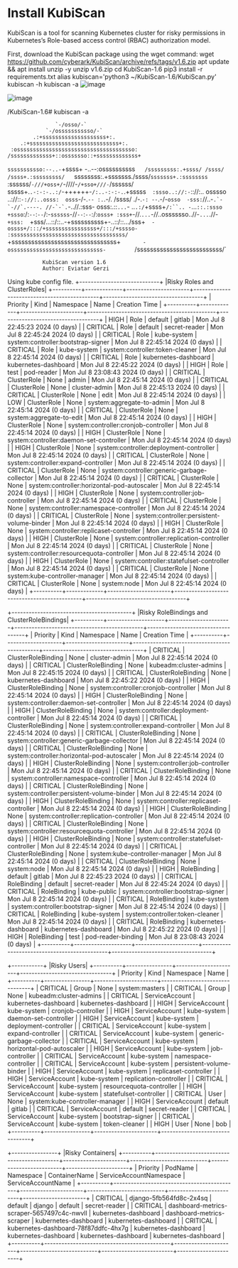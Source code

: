 # Install KubiScan
KubiScan is a tool for scanning Kubernetes cluster for risky permissions in Kubernetes’s Role-based access control (RBAC) authorization model.

First, download the KubiScan package using the wget command:
wget https://github.com/cyberark/KubiScan/archive/refs/tags/v1.6.zip
apt update && apt install unzip -y
unzip v1.6.zip
cd KubiScan-1.6
pip3 install -r requirements.txt
alias kubiscan='python3 ~/KubiScan-1.6/KubiScan.py'
kubiscan -h
kubiscan -a
![image](https://github.com/borelsaffo/cloud-native-security-tips-stricks/assets/27947973/4a5fb55c-add9-458d-b4f4-45f78938bcec)

![image](https://github.com/borelsaffo/cloud-native-security-tips-stricks/assets/27947973/91fd1224-3576-4721-8504-3b42c989c997)

/KubiScan-1.6# kubiscan -a

                   `-/osso/-`                    
                `-/osssssssssso/-`                
            .:+ssssssssssssssssssss+:.            
        .:+ssssssssssssssssssssssssssss+:.        
     :osssssssssssssssssssssssssssssssssssso:     
    /sssssssssssss+::osssssso::+sssssssssssss+    
   `sssssssssso:--..-`+ssss+ -..--:ossssssssss`   
   /sssssssss:.+ssss/ /ssss/ /ssss+.:sssssssss/   
  `ssssssss:.+sssssss./ssss/`sssssss+.:ssssssss`  
  :ssssss/`-///+oss+/`-////-`/+sso+///-`/ssssss/  
  sssss+.`.-:-:-..:/`-++++++-`/:..-:-:-.`.+sssss` 
 :ssso..://:-`:://:.. osssso ..://::`-://:..osss: 
 osss`-/-.`-- :.`.-/. /ssss/ ./-.`-: --`.-/-`osso 
-sss:`//..-`` .`-`-//`.----. //-`-`. ``-..//.:sss-
osss:.::`...`- ..`.:/`+ssss+`/:``.. -`...`::.:ssso
+ssso`:/:`--`:`--`/:-`ssssss`-//`--`:`--`:/:`osss+
 :sss+`-//.`...`-//..osssssso..//-`...`.//-`+sss: 
  `+sss/...::/::..-+ssssssssss+-..::/::.../sss+`  
    -ossss+/:::/+ssssssssssssssss+/:::/+sssso-    
      :ssssssssssssssssssssssssssssssssssss/      
       `+ssssssssssssssssssssssssssssssss+`       
         -osssssssssssssssssssssssssssss-         
          `/ssssssssssssssssssssssssss/`       
    
               KubiScan version 1.6
               Author: Eviatar Gerzi
    
Using kube config file.
+----------------------------+
|Risky Roles and ClusterRoles|
+----------+-------------+----------------------+---------------------------------------------+-----------------------------------+
| Priority | Kind        | Namespace            | Name                                        | Creation Time                     |
+----------+-------------+----------------------+---------------------------------------------+-----------------------------------+
| HIGH     | Role        | default              | gitlab                                      | Mon Jul  8 22:45:23 2024 (0 days) |
| CRITICAL | Role        | default              | secret-reader                               | Mon Jul  8 22:45:24 2024 (0 days) |
| CRITICAL | Role        | kube-system          | system:controller:bootstrap-signer          | Mon Jul  8 22:45:14 2024 (0 days) |
| CRITICAL | Role        | kube-system          | system:controller:token-cleaner             | Mon Jul  8 22:45:14 2024 (0 days) |
| CRITICAL | Role        | kubernetes-dashboard | kubernetes-dashboard                        | Mon Jul  8 22:45:22 2024 (0 days) |
| HIGH     | Role        | test                 | pod-reader                                  | Mon Jul  8 23:08:43 2024 (0 days) |
| CRITICAL | ClusterRole | None                 | admin                                       | Mon Jul  8 22:45:14 2024 (0 days) |
| CRITICAL | ClusterRole | None                 | cluster-admin                               | Mon Jul  8 22:45:13 2024 (0 days) |
| CRITICAL | ClusterRole | None                 | edit                                        | Mon Jul  8 22:45:14 2024 (0 days) |
| LOW      | ClusterRole | None                 | system:aggregate-to-admin                   | Mon Jul  8 22:45:14 2024 (0 days) |
| CRITICAL | ClusterRole | None                 | system:aggregate-to-edit                    | Mon Jul  8 22:45:14 2024 (0 days) |
| HIGH     | ClusterRole | None                 | system:controller:cronjob-controller        | Mon Jul  8 22:45:14 2024 (0 days) |
| HIGH     | ClusterRole | None                 | system:controller:daemon-set-controller     | Mon Jul  8 22:45:14 2024 (0 days) |
| HIGH     | ClusterRole | None                 | system:controller:deployment-controller     | Mon Jul  8 22:45:14 2024 (0 days) |
| CRITICAL | ClusterRole | None                 | system:controller:expand-controller         | Mon Jul  8 22:45:14 2024 (0 days) |
| CRITICAL | ClusterRole | None                 | system:controller:generic-garbage-collector | Mon Jul  8 22:45:14 2024 (0 days) |
| CRITICAL | ClusterRole | None                 | system:controller:horizontal-pod-autoscaler | Mon Jul  8 22:45:14 2024 (0 days) |
| HIGH     | ClusterRole | None                 | system:controller:job-controller            | Mon Jul  8 22:45:14 2024 (0 days) |
| CRITICAL | ClusterRole | None                 | system:controller:namespace-controller      | Mon Jul  8 22:45:14 2024 (0 days) |
| CRITICAL | ClusterRole | None                 | system:controller:persistent-volume-binder  | Mon Jul  8 22:45:14 2024 (0 days) |
| HIGH     | ClusterRole | None                 | system:controller:replicaset-controller     | Mon Jul  8 22:45:14 2024 (0 days) |
| HIGH     | ClusterRole | None                 | system:controller:replication-controller    | Mon Jul  8 22:45:14 2024 (0 days) |
| CRITICAL | ClusterRole | None                 | system:controller:resourcequota-controller  | Mon Jul  8 22:45:14 2024 (0 days) |
| HIGH     | ClusterRole | None                 | system:controller:statefulset-controller    | Mon Jul  8 22:45:14 2024 (0 days) |
| CRITICAL | ClusterRole | None                 | system:kube-controller-manager              | Mon Jul  8 22:45:14 2024 (0 days) |
| CRITICAL | ClusterRole | None                 | system:node                                 | Mon Jul  8 22:45:14 2024 (0 days) |
+----------+-------------+----------------------+---------------------------------------------+-----------------------------------+


+------------------------------------------+
|Risky RoleBindings and ClusterRoleBindings|
+----------+--------------------+----------------------+---------------------------------------------+-----------------------------------+
| Priority | Kind               | Namespace            | Name                                        | Creation Time                     |
+----------+--------------------+----------------------+---------------------------------------------+-----------------------------------+
| CRITICAL | ClusterRoleBinding | None                 | cluster-admin                               | Mon Jul  8 22:45:14 2024 (0 days) |
| CRITICAL | ClusterRoleBinding | None                 | kubeadm:cluster-admins                      | Mon Jul  8 22:45:15 2024 (0 days) |
| CRITICAL | ClusterRoleBinding | None                 | kubernetes-dashboard                        | Mon Jul  8 22:45:22 2024 (0 days) |
| HIGH     | ClusterRoleBinding | None                 | system:controller:cronjob-controller        | Mon Jul  8 22:45:14 2024 (0 days) |
| HIGH     | ClusterRoleBinding | None                 | system:controller:daemon-set-controller     | Mon Jul  8 22:45:14 2024 (0 days) |
| HIGH     | ClusterRoleBinding | None                 | system:controller:deployment-controller     | Mon Jul  8 22:45:14 2024 (0 days) |
| CRITICAL | ClusterRoleBinding | None                 | system:controller:expand-controller         | Mon Jul  8 22:45:14 2024 (0 days) |
| CRITICAL | ClusterRoleBinding | None                 | system:controller:generic-garbage-collector | Mon Jul  8 22:45:14 2024 (0 days) |
| CRITICAL | ClusterRoleBinding | None                 | system:controller:horizontal-pod-autoscaler | Mon Jul  8 22:45:14 2024 (0 days) |
| HIGH     | ClusterRoleBinding | None                 | system:controller:job-controller            | Mon Jul  8 22:45:14 2024 (0 days) |
| CRITICAL | ClusterRoleBinding | None                 | system:controller:namespace-controller      | Mon Jul  8 22:45:14 2024 (0 days) |
| CRITICAL | ClusterRoleBinding | None                 | system:controller:persistent-volume-binder  | Mon Jul  8 22:45:14 2024 (0 days) |
| HIGH     | ClusterRoleBinding | None                 | system:controller:replicaset-controller     | Mon Jul  8 22:45:14 2024 (0 days) |
| HIGH     | ClusterRoleBinding | None                 | system:controller:replication-controller    | Mon Jul  8 22:45:14 2024 (0 days) |
| CRITICAL | ClusterRoleBinding | None                 | system:controller:resourcequota-controller  | Mon Jul  8 22:45:14 2024 (0 days) |
| HIGH     | ClusterRoleBinding | None                 | system:controller:statefulset-controller    | Mon Jul  8 22:45:14 2024 (0 days) |
| CRITICAL | ClusterRoleBinding | None                 | system:kube-controller-manager              | Mon Jul  8 22:45:14 2024 (0 days) |
| CRITICAL | ClusterRoleBinding | None                 | system:node                                 | Mon Jul  8 22:45:14 2024 (0 days) |
| HIGH     | RoleBinding        | default              | gitlab                                      | Mon Jul  8 22:45:23 2024 (0 days) |
| CRITICAL | RoleBinding        | default              | secret-reader                               | Mon Jul  8 22:45:24 2024 (0 days) |
| CRITICAL | RoleBinding        | kube-public          | system:controller:bootstrap-signer          | Mon Jul  8 22:45:14 2024 (0 days) |
| CRITICAL | RoleBinding        | kube-system          | system:controller:bootstrap-signer          | Mon Jul  8 22:45:14 2024 (0 days) |
| CRITICAL | RoleBinding        | kube-system          | system:controller:token-cleaner             | Mon Jul  8 22:45:14 2024 (0 days) |
| CRITICAL | RoleBinding        | kubernetes-dashboard | kubernetes-dashboard                        | Mon Jul  8 22:45:22 2024 (0 days) |
| HIGH     | RoleBinding        | test                 | pod-reader-binding                          | Mon Jul  8 23:08:43 2024 (0 days) |
+----------+--------------------+----------------------+---------------------------------------------+-----------------------------------+


+-----------+
|Risky Users|
+----------+----------------+----------------------+--------------------------------+
| Priority | Kind           | Namespace            | Name                           |
+----------+----------------+----------------------+--------------------------------+
| CRITICAL | Group          | None                 | system:masters                 |
| CRITICAL | Group          | None                 | kubeadm:cluster-admins         |
| CRITICAL | ServiceAccount | kubernetes-dashboard | kubernetes-dashboard           |
| HIGH     | ServiceAccount | kube-system          | cronjob-controller             |
| HIGH     | ServiceAccount | kube-system          | daemon-set-controller          |
| HIGH     | ServiceAccount | kube-system          | deployment-controller          |
| CRITICAL | ServiceAccount | kube-system          | expand-controller              |
| CRITICAL | ServiceAccount | kube-system          | generic-garbage-collector      |
| CRITICAL | ServiceAccount | kube-system          | horizontal-pod-autoscaler      |
| HIGH     | ServiceAccount | kube-system          | job-controller                 |
| CRITICAL | ServiceAccount | kube-system          | namespace-controller           |
| CRITICAL | ServiceAccount | kube-system          | persistent-volume-binder       |
| HIGH     | ServiceAccount | kube-system          | replicaset-controller          |
| HIGH     | ServiceAccount | kube-system          | replication-controller         |
| CRITICAL | ServiceAccount | kube-system          | resourcequota-controller       |
| HIGH     | ServiceAccount | kube-system          | statefulset-controller         |
| CRITICAL | User           | None                 | system:kube-controller-manager |
| HIGH     | ServiceAccount | default              | gitlab                         |
| CRITICAL | ServiceAccount | default              | secret-reader                  |
| CRITICAL | ServiceAccount | kube-system          | bootstrap-signer               |
| CRITICAL | ServiceAccount | kube-system          | token-cleaner                  |
| HIGH     | User           | None                 | bob                            |
+----------+----------------+----------------------+--------------------------------+


+----------------+
|Risky Containers|
+----------+--------------------------------------------+----------------------+---------------------------+-------------------------+----------------------+
| Priority | PodName                                    | Namespace            | ContainerName             | ServiceAccountNamespace | ServiceAccountName   |
+----------+--------------------------------------------+----------------------+---------------------------+-------------------------+----------------------+
| CRITICAL | django-5fb564fd8c-2x4sq                    | default              | django                    | default                 | secret-reader        |
| CRITICAL | dashboard-metrics-scraper-5657497c4c-nwvll | kubernetes-dashboard | dashboard-metrics-scraper | kubernetes-dashboard    | kubernetes-dashboard |
| CRITICAL | kubernetes-dashboard-78f87ddfc-4hx7g       | kubernetes-dashboard | kubernetes-dashboard      | kubernetes-dashboard    | kubernetes-dashboard |
+----------+--------------------------------------------+----------------------+---------------------------+-------------------------+----------------------+
